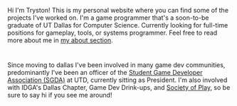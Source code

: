 Hi I'm Tryston! This is my personal website where you can find some of the projects I've worked on. I'm a game programmer that's a soon-to-be graduate of UT Dallas for Computer Science. Currently looking for full-time positions for gameplay, tools, or systems programmer. Feel free to read more about me in [my about section](/about).
#   

Since moving to dallas I've been involved in many game dev communities, predominantly I've been an officer of the [Student Game Developer Association (SGDA)](https://utdsgda.club) at UTD, currently sitting as President. I'm also involved with IDGA's Dallas Chapter, Game Dev Drink-ups, and [Society of Play](https://societyofplay.net/), so be sure to say hi if you see me around!